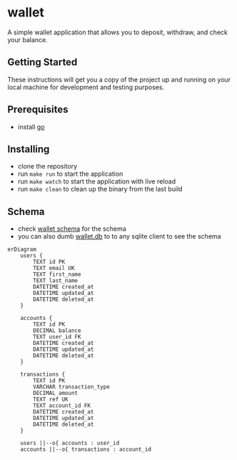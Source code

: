 # wallet

A simple wallet application that allows you to deposit, withdraw, and check your balance.

## Getting Started

These instructions will get you a copy of the project up and running on your local machine for development and testing purposes.

## Prerequisites

- install [go](https://go.dev/doc/install)

## Installing
- clone the repository
- run `make run` to start the application
- run `make watch` to start the application with live reload
- run `make clean` to clean up the binary from the last build

## Schema
- check [wallet schema](wallet-schema.sql) for the schema
- you can also dumb [wallet.db](wallet.db) to to any sqlite client to see the schema

```mermaid
erDiagram
    users {
        TEXT id PK
        TEXT email UK
        TEXT first_name
        TEXT last_name
        DATETIME created_at
        DATETIME updated_at
        DATETIME deleted_at
    }

    accounts {
        TEXT id PK
        DECIMAL balance
        TEXT user_id FK
        DATETIME created_at
        DATETIME updated_at
        DATETIME deleted_at
    }

    transactions {
        TEXT id PK
        VARCHAR transaction_type
        DECIMAL amount
        TEXT ref UK
        TEXT account_id FK
        DATETIME created_at
        DATETIME updated_at
        DATETIME deleted_at
    }

    users ||--o{ accounts : user_id
    accounts ||--o{ transactions : account_id
```
